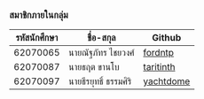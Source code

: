 ### สมาชิกภายในกลุ่ม

| รหัสนักศึกษา | ชื่อ-สกุล               | Github    |
|-----------|----------------------|-----------|
| 62070065  | นายณัฐภัทร ไชยวงศ์      | [fordntp](https://github.com/fordntp)   |
| 62070087  | นายธฤต ขานโบ         | [taritinth](https://github.com/taritinth) |
| 62070097  | นายธีรยุทธิ์ ธรรมศิริ      | [yachtdome](https://github.com/yachtdome) |
